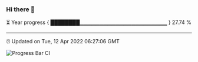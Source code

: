 ### Hi there 👋

⏳ Year progress { ████████▁▁▁▁▁▁▁▁▁▁▁▁▁▁▁▁▁▁▁▁▁▁ } 27.74 %

---

⏰ Updated on Tue, 12 Apr 2022 06:27:06 GMT

![Progress Bar CI](https://github.com/ZhaoGui/ZhaoGui/workflows/Progress%20Bar%20CI/badge.svg)
